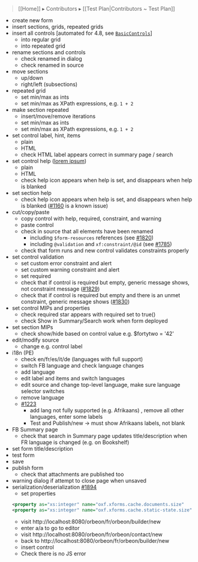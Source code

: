 > [[Home]] ▸ Contributors ▸ [[Test Plan|Contributors ~ Test Plan]]

- create new form
- insert sections, grids, repeated grids
- insert all controls [automated for 4.8, see [`BasicControls`](https://github.com/orbeon/orbeon-forms/blob/master/src/test/scala/org/orbeon/oxf/client/fb/BasicControls.scala)]
  - into regular grid
  - into repeated grid
- rename sections and controls
    - check renamed in dialog
    - check renamed in source
- move sections
    - up/down
    - right/left (subsections)
- repeated grid
    - set min/max as ints
    - set min/max as XPath expressions, e.g. `1 + 2`
- make section repeated
    - insert/move/remove iterations
    - set min/max as ints
    - set min/max as XPath expressions, e.g. `1 + 2`
- set control label, hint, items
    - plain
    - HTML
    - check HTML label appears correct in summary page / search
- set control help ([lorem ipsum][2])
    - plain
    - HTML
    - check help icon appears when help is set, and disappears when help is blanked
- set section help
    - check help icon appears when help is set, and disappears when help is blanked ([#1160][3] is a known issue)
- cut/copy/paste
    - copy control with help, required, constraint, and warning
    - paste control
    - check in source that all elements have been renamed
      - including `$form-resources` references (see [#1820](https://github.com/orbeon/orbeon-forms/issues/1820))
      - including `@validation` and `xf:constraint/@id` (see [#1785](https://github.com/orbeon/orbeon-forms/issues/1785))
  - check that form runs and new control validates constraints properly
- set control validation
    - set custom error constraint and alert
    - set custom warning constraint and alert
    - set required
    - check that if control is required but empty, generic message shows, not constraint message ([#1829](https://github.com/orbeon/orbeon-forms/issues/1829))
    - check that if control is required but empty and there is an unmet constraint, generic message shows ([#1830](https://github.com/orbeon/orbeon-forms/issues/1830))
- set control MIPs and properties
    - check required star appears with required set to true()
    - check Show in Summary/Search work when form deployed
- set section MIPs
    - check show/hide based on control value e.g. $fortytwo = '42'
- edit/modify source
    - change e.g. control label
- i18n (PE)
    - check en/fr/es/it/de (languages with full support)
    - switch FB language and check language changes
    - add language
    - edit label and items and switch languages
    - edit source and change top-level language, make sure language selector switches
    - remove language
    - [#1223][4]
        - add lang not fully supported (e.g. Afrikaans) , remove all other languages, enter some labels
        - Test and Publish/new -> must show Afrikaans labels, not blank
- FB Summary page
    - check that search in Summary page updates title/description when FR language is changed (e.g. on Bookshelf)
- set form title/description
- test form
- save
- publish form
    - check that attachments are published too
- warning dialog if attempt to close page when unsaved
- serialization/deserialization [#1894][5]
    - set properties  
    ```xml
    <property as="xs:integer" name="oxf.xforms.cache.documents.size"    value="1"/>
    <property as="xs:integer" name="oxf.xforms.cache.static-state.size" value="1"/>
    ```
    - visit http://localhost:8080/orbeon/fr/orbeon/builder/new
    - enter a/a to go to editor
    - visit http://localhost:8080/orbeon/fr/orbeon/contact/new
    - back to http://localhost:8080/orbeon/fr/orbeon/builder/new
    - insert control
    - Check there is no JS error

[2]: http://www.lipsum.com/
[3]: https://github.com/orbeon/orbeon-forms/issues/1160
[4]: https://github.com/orbeon/orbeon-forms/issues/1223
[5]: https://github.com/orbeon/orbeon-forms/issues/1894